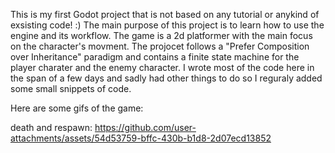This is my first Godot project that is not based on any tutorial or anykind of exsisting code! :) 
The main purpose of this project is to learn how to use the engine and its workflow.
The game is a 2d platformer with the main focus on the character's movment. 
The projocet follows a "Prefer Composition over Inheritance" paradigm and contains a finite state machine for the player charater and the enemy character.
I wrote most of the code here in the span of a few days and sadly had other things to do so I reguraly added some small snippets of code.

Here are some gifs of the game: 

death and respawn:
https://github.com/user-attachments/assets/54d53759-bffc-430b-b1d8-2d07ecd13852


